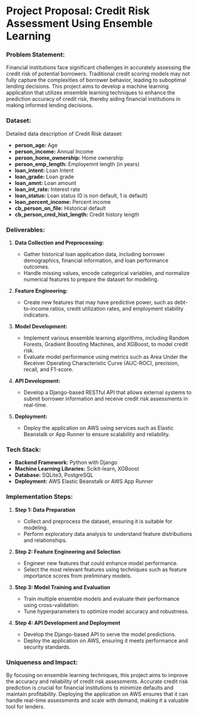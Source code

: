 # **Project Proposal: Credit Risk Assessment Using Ensemble Learning**

### **Problem Statement:**

Financial institutions face significant challenges in accurately assessing the credit risk of potential borrowers. Traditional credit scoring models may not fully capture the complexities of borrower behavior, leading to suboptimal lending decisions. This project aims to develop a machine learning application that utilizes ensemble learning techniques to enhance the prediction accuracy of credit risk, thereby aiding financial institutions in making informed lending decisions.

### **Dataset:**

Detailed data description of Credit Risk dataset:

- **person_age:** Age
- **person_income:** Annual Income
- **person_home_ownership:** Home ownership
- **person_emp_length:** Employemnt length (in years)
- **loan_intent:** Loan Intent
- **loan_grade:** Loan grade
- **loan_amnt:** Loan amount
- **loan_int_rate:** Interest rate
- **loan_status:** Loan status (0 is non default, 1 is default)
- **loan_percent_income:** Percent income
- **cb_person_on_file:** Historical default
- **cb_person_cred_hist_length:** Credit history length

### **Deliverables:**

1. **Data Collection and Preprocessing:**
   - Gather historical loan application data, including borrower demographics, financial information, and loan performance outcomes.
   - Handle missing values, encode categorical variables, and normalize numerical features to prepare the dataset for modeling.

2. **Feature Engineering:**
   - Create new features that may have predictive power, such as debt-to-income ratios, credit utilization rates, and employment stability indicators.

3. **Model Development:**
   - Implement various ensemble learning algorithms, including Random Forests, Gradient Boosting Machines, and XGBoost, to model credit risk.
   - Evaluate model performance using metrics such as Area Under the Receiver Operating Characteristic Curve (AUC-ROC), precision, recall, and F1-score.

4. **API Development:**
   - Develop a Django-based RESTful API that allows external systems to submit borrower information and receive credit risk assessments in real-time.

5. **Deployment:**
   - Deploy the application on AWS using services such as Elastic Beanstalk or App Runner to ensure scalability and reliability.

### **Tech Stack:**

- **Backend Framework:** Python with Django
- **Machine Learning Libraries:** Scikit-learn, XGBoost
- **Database:** SQLite3, PostgreSQL
- **Deployment:** AWS Elastic Beanstalk or AWS App Runner

### **Implementation Steps:**

1. **Step 1: Data Preparation**
   - Collect and preprocess the dataset, ensuring it is suitable for modeling.
   - Perform exploratory data analysis to understand feature distributions and relationships.

2. **Step 2: Feature Engineering and Selection**
   - Engineer new features that could enhance model performance.
   - Select the most relevant features using techniques such as feature importance scores from preliminary models.

3. **Step 3: Model Training and Evaluation**
   - Train multiple ensemble models and evaluate their performance using cross-validation.
   - Tune hyperparameters to optimize model accuracy and robustness.

4. **Step 4: API Development and Deployment**
   - Develop the Django-based API to serve the model predictions.
   - Deploy the application on AWS, ensuring it meets performance and security standards.

### **Uniqueness and Impact:**

By focusing on ensemble learning techniques, this project aims to improve the accuracy and reliability of credit risk assessments. Accurate credit risk prediction is crucial for financial institutions to minimize defaults and maintain profitability. Deploying the application on AWS ensures that it can handle real-time assessments and scale with demand, making it a valuable tool for lenders.